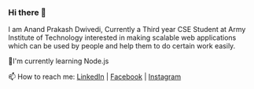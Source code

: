 ### Hi there 👋


I am Anand Prakash Dwivedi, Currently a Third year CSE Student at Army Institute of Technology interested in making scalable web applications which can be used by people and help them to do certain work easily.

🔭I'm currently learning Node.js


📫 How to reach me: [LinkedIn](https://www.linkedin.com/in/anand-prakash-dwivedi-12a566201/) | [Facebook](https://www.facebook.com/anand.dwivedi.3576/) | [Instagram](https://www.instagram.com/anandcool678/)


